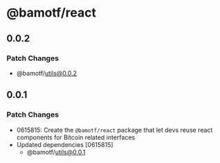 # @bamotf/react

## 0.0.2

### Patch Changes

- @bamotf/utils@0.0.2

## 0.0.1

### Patch Changes

- 0615815: Create the `@bamotf/react` package that let devs reuse react
  components for Bitcoin related interfaces
- Updated dependencies [0615815]
  - @bamotf/utils@0.0.1
